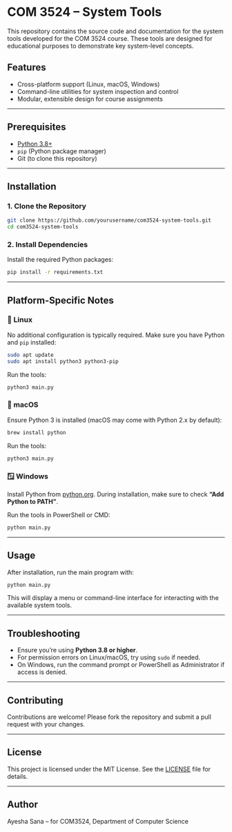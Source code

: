 # COM 3524 – System Tools

This repository contains the source code and documentation for the system tools developed for the COM 3524 course. These tools are designed for educational purposes to demonstrate key system-level concepts.

## Features

- Cross-platform support (Linux, macOS, Windows)
- Command-line utilities for system inspection and control
- Modular, extensible design for course assignments

---

## Prerequisites

- [Python 3.8+](https://www.python.org/downloads/)
- `pip` (Python package manager)
- Git (to clone this repository)

---

## Installation

### 1. Clone the Repository

```bash
git clone https://github.com/yourusername/com3524-system-tools.git
cd com3524-system-tools
```

### 2. Install Dependencies

Install the required Python packages:

```bash
pip install -r requirements.txt
```

---

## Platform-Specific Notes

### 🔹 Linux

No additional configuration is typically required. Make sure you have Python and `pip` installed:

```bash
sudo apt update
sudo apt install python3 python3-pip
```

Run the tools:

```bash
python3 main.py
```

### 🔸 macOS

Ensure Python 3 is installed (macOS may come with Python 2.x by default):

```bash
brew install python
```

Run the tools:

```bash
python3 main.py
```

### 🪟 Windows

Install Python from [python.org](https://www.python.org/downloads/windows/). During installation, make sure to check **“Add Python to PATH”**.

Run the tools in PowerShell or CMD:

```bash
python main.py
```

---

## Usage

After installation, run the main program with:

```bash
python main.py
```

This will display a menu or command-line interface for interacting with the available system tools.

---

## Troubleshooting

- Ensure you’re using **Python 3.8 or higher**.
- For permission errors on Linux/macOS, try using `sudo` if needed.
- On Windows, run the command prompt or PowerShell as Administrator if access is denied.

---

## Contributing

Contributions are welcome! Please fork the repository and submit a pull request with your changes.

---

## License

This project is licensed under the MIT License. See the [LICENSE](LICENSE) file for details.

---

## Author

Ayesha Sana – for COM3524, Department of Computer Science  
